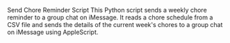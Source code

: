 Send Chore Reminder Script
This Python script sends a weekly chore reminder to a group chat on iMessage. It reads a chore schedule from a CSV file and sends the details of the current week's chores to a group chat on iMessage using AppleScript.

